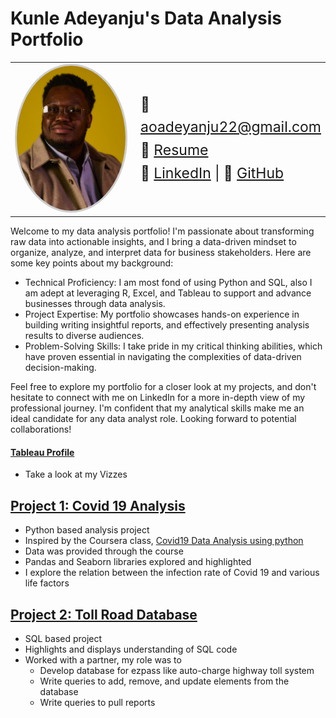 # Kunle Adeyanju's Data Analysis Portfolio

<table style="vertical-align: middle;">
  <tr>
    <td width="200px">
      <img src="./resources/image.jpg" width="180px" style="border-radius: 50%; border: 3px solid #ccc;" />
    </td>
    <td style="padding-left: 20px;">
      <p style="font-size: 23px; line-height: 1.6;">
        📧 <a href="mailto:aoadeyanju22@gmail.com">aoadeyanju22@gmail.com</a><br>
        📄 <a href="https://drive.google.com/file/d/1IGgx5ltA9NuFSunKAdMIkwSBXyfyb7Y6/view?usp=sharing" target="_blank" rel="noopener noreferrer">Resume</a><br>
        💼 <a href="https://www.linkedin.com/in/kunleadeyanju" target="_blank">LinkedIn</a> |
        🧠 <a href="https://github.com/kunleadeyanju" target="_blank">GitHub</a>
      </p>
    </td>
  </tr>
</table>

Welcome to my data analysis portfolio! I'm passionate about transforming raw data into actionable insights, and I bring a data-driven mindset to organize, analyze, and interpret data for business stakeholders. Here are some key points about my background:

* Technical Proficiency: I am most fond of using Python and SQL, also I am adept at leveraging R, Excel, and Tableau to support and advance businesses through data analysis.
* Project Expertise: My portfolio showcases hands-on experience in building writing insightful reports, and effectively presenting analysis results to diverse audiences.
* Problem-Solving Skills: I take pride in my critical thinking abilities, which have proven essential in navigating the complexities of data-driven decision-making.

Feel free to explore my portfolio for a closer look at my projects, and don't hesitate to connect with me on LinkedIn for a more in-depth view of my professional journey. I'm confident that my analytical skills make me an ideal candidate for any data analyst role. Looking forward to potential collaborations!


#### [Tableau Profile](https://public.tableau.com/app/profile/adekunle.adeyanju/vizzes)
* Take a look at my Vizzes


## [Project 1: Covid 19 Analysis](https://github.com/KunleAdeyanju/Covid19Analysis) 

* Python based analysis project
* Inspired by the Coursera class, [Covid19 Data Analysis using python](https://www.coursera.org/projects/covid19-data-analysis-using-python)
* Data was provided through the course
* Pandas and Seaborn libraries explored and highlighted
* I explore the relation between the infection rate of Covid 19 and various life factors

## [Project 2: Toll Road Database](https://github.com/KunleAdeyanju/TollRoadDatabase) 

* SQL based project
* Highlights and displays understanding of SQL code
* Worked with a partner, my role was to 
    * Develop database for ezpass like auto-charge highway toll system
    * Write queries to add, remove, and update elements from the database
    * Write queries to pull reports

